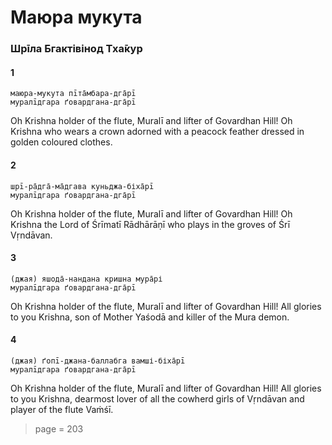 # Маюра мукута

### Шрīла Бгактівінод Тха̄кур

#### 1

    маюра-мукута пīта̄мбара-дга̄рī
    муралīдгара ґовардгана-дга̄рī

Oh Krishna holder of the flute, Muralī and lifter of Govardhan Hill! Oh Krishna who wears a crown adorned with a peacock feather dressed in golden coloured clothes.

#### 2

    шрī-ра̄дга̄-ма̄дгава куньджа-біха̄рī
    муралīдгара ґовардгана-дга̄рī

Oh Krishna holder of the flute, Muralī and lifter of Govardhan Hill! Oh Krishna the Lord of Śrīmatī Rādhārāṇī who plays in the groves of Śrī Vṛndāvan.

#### 3

    (джая) яшода̄-нандана кришна мура̄рі
    муралīдгара ґовардгана-дга̄рī

Oh Krishna holder of the flute, Muralī and lifter of Govardhan Hill! All glories to you Krishna, son of Mother Yaśodā and killer of the Mura demon.

#### 4

    (джая) ґопī-джана-баллабга вамші-біха̄рī
    муралīдгара ґовардгана-дга̄рī

Oh Krishna holder of the flute, Muralī and lifter of Govardhan Hill! All glories to you Krishna, dearmost lover of all the cowherd girls of Vṛndāvan and player of the flute Vaṁśī.


> page = 203